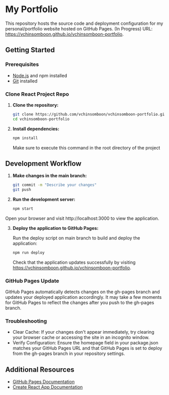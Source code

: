 # My Portfolio

This repository hosts the source code and deployment configuration for my personal/portfolio website hosted on GitHub Pages. (In Progress)
URL: https://vchinsomboon.github.io/vchinsomboon-portfolio.
## Getting Started

### Prerequisites

- [Node.js](https://nodejs.org/) and npm installed
- [Git](https://git-scm.com/) installed

### Clone React Project Repo

1. **Clone the repository:**

   ```bash
   git clone https://github.com/vchinsomboon/vchinsomboon-portfolio.git
   cd vchinsomboon-portfolio
   ```
2. **Install dependencies:**

   ```bash
   npm install
   ```
   Make sure to execute this command in the root directory of the project
## Development Workflow

1. **Make changes in the main branch:**

     ```bash
     git commit -m "Describe your changes"
     git push 
     ``` 
2. **Run the development server:**
     ```bash
     npm start
     ``` 
  Open your browser and visit http://localhost:3000 to view the application.

3. **Deploy the application to GitHub Pages:**

     Run the deploy script on main branch to build and deploy the application:

     ```bash
     npm run deploy
     ``` 

   Check that the application updates successfully by visiting https://vchinsomboon.github.io/vchinsomboon-portfolio.
### GitHub Pages Update
GitHub Pages automatically detects changes on the gh-pages branch and updates your deployed application accordingly. It may take a few moments for GitHub Pages to reflect the changes after you push to the gh-pages branch.

### Troubleshooting
- Clear Cache: If your changes don't appear immediately, try clearing your browser cache or accessing the site in an incognito window.
- Verify Configuration: Ensure the homepage field in your package.json matches your GitHub Pages URL and that GitHub Pages is set to deploy from the gh-pages branch in your repository settings.
## Additional Resources
- [GitHub Pages Documentation](https://docs.github.com/en/pages)
- [Create React App Documentation](https://create-react-app.dev/docs/getting-started/)
